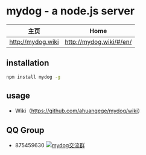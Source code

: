 mydog - a node.js server
===========================

主页 | Home
--- | ---
<http://mydog.wiki> | <http://mydog.wiki/#/en/>

## installation

```bash
npm install mydog -g
```

## usage

* Wiki（<https://github.com/ahuangege/mydog/wiki>）

## QQ Group

* 875459630 [![mydog交流群](https://pub.idqqimg.com/wpa/images/group.png)](https://qm.qq.com/cgi-bin/qm/qr?k=rfNYDL2usvpfjsI6d19OZ4H5MjfmeToj&jump_from=webapi)
